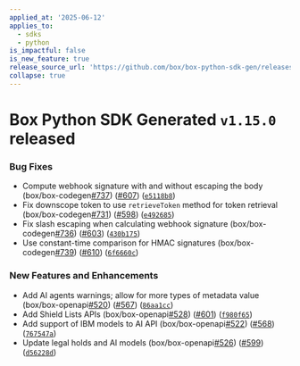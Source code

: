 ```yaml
---
applied_at: '2025-06-12'
applies_to:
  - sdks
  - python
is_impactful: false
is_new_feature: true
release_source_url: 'https://github.com/box/box-python-sdk-gen/releases/tag/v1.15.0'
collapse: true
---
```


# Box Python SDK Generated `v1.15.0` released

### Bug Fixes

* Compute webhook signature with and without escaping the body (box/box-codegen[#737][1]) ([#607][2]) ([`e5118b8`][3])
* Fix downscope token to use `retrieveToken` method for token retrieval (box/box-codegen[#731][4]) ([#598][5]) ([`e492685`][6])
* Fix slash escaping when calculating webhook signature (box/box-codegen[#736][7]) ([#603][8]) ([`430b175`][9])
* Use constant-time comparison for HMAC signatures (box/box-codegen[#739][10]) ([#610][11]) ([`6f6660c`][12])

### New Features and Enhancements

* Add AI agents warnings; allow for more types of metadata value (box/box-openapi[#520][13]) ([#567][14]) ([`86aa1cc`][15])
* Add Shield Lists APIs (box/box-openapi[#528][16]) ([#601][17]) ([`f980f65`][18])
* Add support of IBM models to AI API (box/box-openapi[#522][19]) ([#568][20]) ([`767547a`][21])
* Update legal holds and AI models (box/box-openapi[#526][22]) ([#599][23]) ([`d56228d`][24])

[1]: https://github.com/box/box-python-sdk-gen/issues/737

[2]: https://github.com/box/box-python-sdk-gen/issues/607

[3]: https://github.com/box/box-python-sdk-gen/commit/e5118b8a257a042510374d91bd62a1f98c662fef

[4]: https://github.com/box/box-python-sdk-gen/issues/731

[5]: https://github.com/box/box-python-sdk-gen/issues/598

[6]: https://github.com/box/box-python-sdk-gen/commit/e4926851edccd4ee7e66157050cedd0d01cec5ea

[7]: https://github.com/box/box-python-sdk-gen/issues/736

[8]: https://github.com/box/box-python-sdk-gen/issues/603

[9]: https://github.com/box/box-python-sdk-gen/commit/430b1754ec840582e28a277c6c8d369cbe7ebdf5

[10]: https://github.com/box/box-python-sdk-gen/issues/739

[11]: https://github.com/box/box-python-sdk-gen/issues/610

[12]: https://github.com/box/box-python-sdk-gen/commit/6f6660c8f3aa2b7b75b0fcd4ed015d8d761cd77f

[13]: https://github.com/box/box-python-sdk-gen/issues/520

[14]: https://github.com/box/box-python-sdk-gen/issues/567

[15]: https://github.com/box/box-python-sdk-gen/commit/86aa1ccadac9acead7bceeafb50e45f38eb2d9cc

[16]: https://github.com/box/box-python-sdk-gen/issues/528

[17]: https://github.com/box/box-python-sdk-gen/issues/601

[18]: https://github.com/box/box-python-sdk-gen/commit/f980f6544a58a5c64ab0b3ec13b2771b81ea25ed

[19]: https://github.com/box/box-python-sdk-gen/issues/522

[20]: https://github.com/box/box-python-sdk-gen/issues/568

[21]: https://github.com/box/box-python-sdk-gen/commit/767547ae070909852800c447e65cbcc95b97c5a3

[22]: https://github.com/box/box-python-sdk-gen/issues/526

[23]: https://github.com/box/box-python-sdk-gen/issues/599

[24]: https://github.com/box/box-python-sdk-gen/commit/d56228d81bd9777af5431ccc9d05233e13a0c2ed
